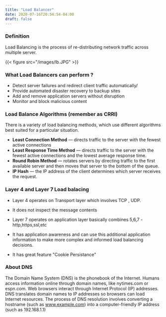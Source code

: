 ```yaml
---
title: "Load Balancer"
date: 2020-07-16T20:54:54-04:00
draft: false
---
```


### Definition

Load Balancing is the process of re-distributing network traffic across multiple server.

{{< figure src="/images/lb.JPG" >}}

### What Load Balancers can perform ?

- Detect server failures and redirect client traffic automatically/
- Provide automated disaster recovery to backup sites
- Add and remove application servers without disruption
- Monitor and block malicious content

### Load Balance Algorithms (remember as CRRI)

There is a variety of load balancing methods, which use different algorithms best suited for a particular situation.

- **Least Connection Method** — directs traffic to the server with the fewest active connections
- **Least Response Time Method** — directs traffic to the server with the fewest active connections and the lowest average response time.
- **Round Robin Method** — rotates servers by directing traffic to the first available server and then moves that server to the bottom of the queue.
- **IP Hash** — the IP address of the client determines which server receives the request.

### Layer 4 and Layer 7 Load balacing

- Layer 4 operates on Transport layer which involves TCP , UDP. 
- It does not inspect the message contents 

- Layer 7 operates on application layer basically combines 5,6,7 - http,https,ssl,etc
- It has application awareness and can use this additional application information to make more complex and informed load balancing decisions.
- It has great feature "Cookie Persistance"


### About DNS
The Domain Name System (DNS) is the phonebook of the Internet. Humans access information online through domain names, like nytimes.com or espn.com. Web browsers interact through Internet Protocol (IP) addresses. DNS translates domain names to IP addresses so browsers can load Internet resources.
The process of DNS resolution involves converting a hostname (such as www.example.com) into a computer-friendly IP address (such as 192.168.1.1)